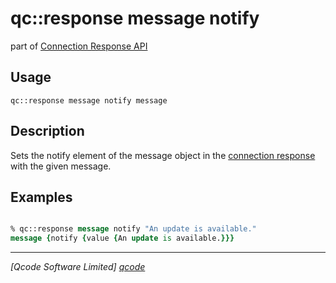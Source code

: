 qc::response message notify
===========

part of [Connection Response API](../response_api.md)

Usage
-----
`qc::response message notify message`

Description
-----------
Sets the notify element of the message object in the [connection response](../connection-response.md) with the given message.

Examples
--------
```tcl

% qc::response message notify "An update is available."
message {notify {value {An update is available.}}}

```

----------------------------------
*[Qcode Software Limited] [qcode]*

[qcode]: http://www.qcode.co.uk "Qcode Software"